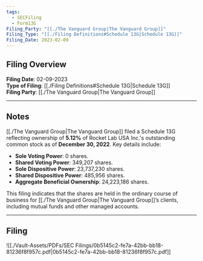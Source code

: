 ```yaml
---
tags:
  - SECFiling
  - Form13G
Filing_Party: "[[./The Vanguard Group|The Vanguard Group]]"
Filing_Type: "[[./Filing Definitions#Schedule 13G|Schedule 13G]]"
Filing_Date: 2023-02-09
---
```

## Filing Overview

**Filing Date**: 02-09-2023  
**Type of Filing**: [[./Filing Definitions#Schedule 13G|Schedule 13G]]  
**Filing Party**: [[./The Vanguard Group|The Vanguard Group]]  

---
## Notes

[[./The Vanguard Group|The Vanguard Group]] filed a Schedule 13G reflecting ownership of **5.12%** of Rocket Lab USA Inc.'s outstanding common stock as of **December 30, 2022**. Key details include:

- **Sole Voting Power**: 0 shares.  
- **Shared Voting Power**: 349,207 shares.  
- **Sole Dispositive Power**: 23,737,230 shares.  
- **Shared Dispositive Power**: 485,956 shares.  
- **Aggregate Beneficial Ownership**: 24,223,186 shares.

This filing indicates that the shares are held in the ordinary course of business for [[./The Vanguard Group|The Vanguard Group]]’s clients, including mutual funds and other managed accounts.

---
## Filing

![[./Vault-Assets/PDFs/SEC Filings/0b5145c2-fe7a-42bb-bb18-81236f8f957c.pdf|0b5145c2-fe7a-42bb-bb18-81236f8f957c.pdf]]

